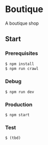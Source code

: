 # Boutique
A boutique shop

## Start
### Prerequisites
``` js
$ npm install
$ npm run crawl
```

### Debug
```
$ npm run dev
```

### Production
```
$ npm start
```

### Test

```
$ (tbd)
```